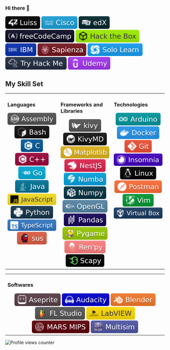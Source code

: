 ### Hi there 👋

<!--
**tde-nico/tde-nico** is a ✨ _special_ ✨ repository because its `README.md` (this file) appears on your GitHub profile.

Here are some ideas to get you started:

- 🔭 I’m currently working on ...
- 🌱 I’m currently learning ...
- 👯 I’m looking to collaborate on ...
- 🤔 I’m looking for help with ...
- 💬 Ask me about ...
- 📫 How to reach me: ...
- 😄 Pronouns: ...
- ⚡ Fun fact: ...



-->

<div align="left">
	<img src="badges/learn/42_Luiss.svg"/>
	<img src="badges/learn/Cisco.svg"/>
	<img src="badges/learn/edX.svg"/>
	<img src="badges/learn/freeCodeCamp.svg"/>
	<img src="badges/learn/Hack_the_Box.svg"/>
	<img src="badges/learn/IBM.svg"/>
	<img src="badges/learn/Sapienza.svg"/>
	<img src="badges/learn/Solo_Learn.svg"/>
	<img src="badges/learn/Try_Hack_Me.svg"/>
	<!-- <img src="badges/learn/Udacity.svg"/> -->
	<img src="badges/learn/Udemy.svg"/>
</div>

## My Skill Set
<table><tr><td valign="top" width="33%">

### Languages
<div align="center">
	<img src="badges/languages/Assembly.svg"/>
	<!-- <img src="badges/languages/Auto_Hot_Key.svg"/> -->
	<img src="badges/languages/Bash.svg"/>
	<img src="badges/languages/C.svg"/>
	<img src="badges/languages/C++.svg"/>
	<!-- <img src="badges/languages/Cobol.svg"/> -->
	<!-- <img src="badges/languages/CSS3.svg"/> --->
	<!-- <img src="badges/languages/Fortran.svg"/> --->
	<img src="badges/languages/Go.svg"/>
	<!-- <img src="badges/languages/Haskell.svg"/> --->
	<!-- <img src="badges/languages/HTML5.svg"/> --->
	<img src="badges/languages/Java.svg"/>
	<img src="badges/languages/JavaScript.svg"/>
	<!-- <img src="badges/languages/Lisp.svg"/> --->
	<!-- <img src="badges/languages/PowerShell.svg"/> -->
	<img src="badges/languages/Python.svg"/>
	<!-- <img src="badges/languages/Rust.svg"/> --->
	<!-- <img src="badges/languages/SystemVerilog.svg"/> -->
	<img src="badges/languages/TypeScript.svg"/>
	<a href="http://tinyurl.com/s63ve48">
		<img src="badges/others/sus.svg" />
	</a>

</div>

</td><td valign="top" width="33%">

### Frameworks and Libraries
<div align="center">
	<!-- <img src="badges/frameworks_and_libraries/Jest.svg"/> -->
	<!-- <img src="badges/frameworks_and_libraries/Junit5.svg"/> -->
	<!-- <img src="badges/frameworks_and_libraries/Keras.svg"/> -->
	<img src="badges/frameworks_and_libraries/Kivy.svg"/>
	<img src="badges/frameworks_and_libraries/KivyMD.svg"/>
	<img src="badges/frameworks_and_libraries/Matplotlib.svg"/>
	<img src="badges/frameworks_and_libraries/NestJS.svg"/>
	<img src="badges/frameworks_and_libraries/Numba.svg"/>
	<img src="badges/frameworks_and_libraries/Numpy.svg"/>
	<!-- <img src="badges/frameworks_and_libraries/OpenCV.svg"/> -->
	<img src="badges/frameworks_and_libraries/OpenGL.svg"/>
	<img src="badges/frameworks_and_libraries/Pandas.svg"/>
	<img src="badges/frameworks_and_libraries/Pygame.svg"/>
	<!-- <img src="badges/frameworks_and_libraries/Pytest.svg"/> -->
	<img src="badges/frameworks_and_libraries/Ren_py.svg"/>
	<img src="badges/frameworks_and_libraries/Scapy.svg"/>
	<!-- <img src="badges/frameworks_and_libraries/Scikit_Learn.svg"/> -->
	<!-- <img src="badges/frameworks_and_libraries/Selenium.svg"/> -->
	<!-- <img src="badges/frameworks_and_libraries/TensorFlow.svg"/> -->
	<!-- <img src="badges/frameworks_and_libraries/Vue_js.svg"/> --->

</div>
	
</td><td valign="top" width="33%">

### Technologies
<div align="center">
	<!-- <img src="badges/technologies/Adminer.svg"/> -->
	<!-- <img src="badges/technologies/Amazon_AWS.svg"/> -->
	<img src="badges/frameworks_and_libraries/Arduino.svg"/>
	<!-- <img src="badges/technologies/Colab.svg"/> -->
	<img src="badges/technologies/Docker.svg"/>
	<img src="badges/technologies/Git.svg"/>
	<img src="badges/technologies/Insomnia.svg"/>
	<!-- <img src="badges/technologies/Jupyter.svg"/> -->
	<img src="badges/technologies/Linux.svg"/>
	<!-- <img src="badges/technologies/MariaDB.svg"/> -->
	<!-- <img src="badges/technologies/Microsoft_Azure.svg"/> -->
	<!-- <img src="badges/technologies/Nginx.svg"/> -->
	<!-- <img src="badges/technologies/Passport.svg"/> -->
	<!-- <img src="badges/technologies/Portainer.svg"/> -->
	<!-- <img src="badges/technologies/PostgreSQL.svg"/> -->
	<img src="badges/technologies/Postman.svg"/>
	<!-- <img src="badges/technologies/Prisma.svg"/> -->
	<!-- <img src="badges/technologies/QEMU.svg"/> -->
	<!-- <img src="badges/technologies/Redis.svg"/> -->
	<!-- <img src="badges/technologies/Terraform.svg"/> -->
	<img src="badges/technologies/Vim.svg"/>
	<img src="badges/technologies/Virtual_Box.svg"/>
	<!-- <img src="badges/technologies/VMware.svg"/> -->
	<!-- <img src="badges/technologies/Wordpress.svg"/> -->
</div>

</td></tr></table>  

<table><tr><td valign="top" width="50%">

### Softwares
<div align="center">
	<img src="badges/technologies/Aseprite.svg"/>
	<img src="badges/technologies/Audacity.svg"/>
	<img src="badges/technologies/Blender.svg"/>
	<img src="badges/technologies/FL_Studio.svg"/>
	<img src="badges/technologies/LabVIEW.svg"/>
	<img src="badges/technologies/MARS_MIPS.svg"/>
	<img src="badges/technologies/Multisim.svg"/>
</div>

</td></tr></table>

<!--
## Github Stats

<tr>
<td>
	<a href="https://github.com/tde-nico">
		<img src="https://github-readme-stats.vercel.app/api?username=tde-nico&show_icons=true&count_private=true&hide_border=true&theme=nightowl" style="width: 50%">
	</a> 
</td>
<td>
	<a href="https://github.com/tde-nico?tab=repositories">
		<img src="https://github-readme-stats.vercel.app/api/top-langs/?username=tde-nico&hide_border=true&layout=compact&theme=nightowl&langs_count=10" style="width: 42%">
	</a>
</td>
</tr>

<a href="https://github.com/tde-nico?tab=repositories">
	<img src="https://github-readme-streak-stats.herokuapp.com/?user=tde-nico&theme=nightowl&hide_border=true">
</a>
-->

![Profile views counter](https://komarev.com/ghpvc/?username=tde-nico&&style=flat-square)

<!--
## 42 Stats

<div align="center">
<table><tr>
	<img src="https://badge42.vercel.app/api/v2/cl3lgho45001109mpqdw212jx/stats?cursusId=21&coalitionId=124" />
</tr></table>
</div>
-->
